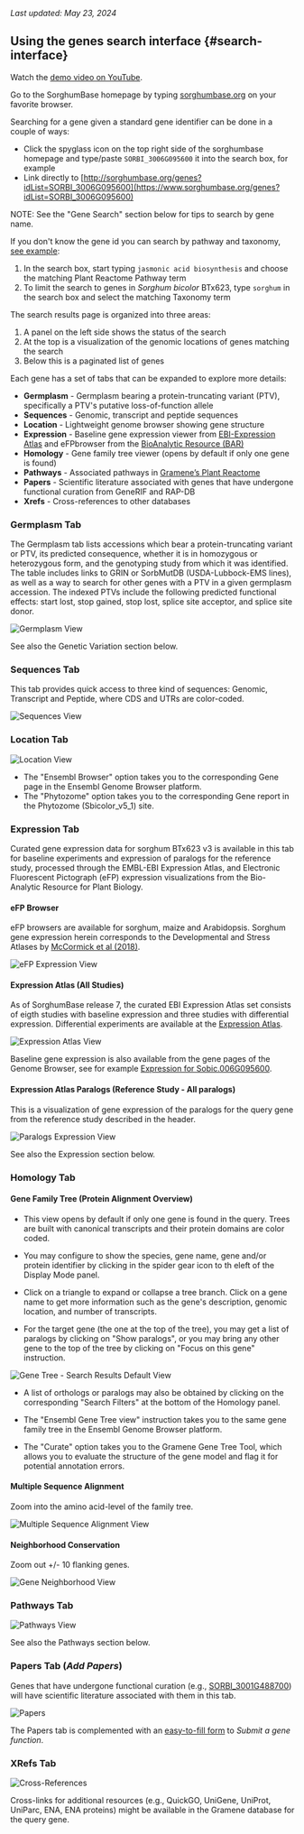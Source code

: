 _Last updated: May 23, 2024_

## Using the genes search interface {#search-interface}

Watch the [demo video on YouTube](https://www.youtube.com/watch?v=nnAEnA9qTMY&t=2s).

Go to the SorghumBase homepage by typing [sorghumbase.org](https://www.sorghumbase.org) on your favorite browser.

Searching for a gene given a standard gene identifier can be done in a couple of ways:
- Click the spyglass icon on the top right side of the sorghumbase homepage and type/paste `SORBI_3006G095600` it into the search box, for example
- Link directly to [http://sorghumbase.org/genes?idList=SORBI_3006G095600](https://www.sorghumbase.org/genes?idList=SORBI_3006G095600)

NOTE: See the "Gene Search" section below for tips to search by gene name.

If you don't know the gene id you can search by pathway and taxonomy, [see example](https://www.sorghumbase.org/genes?filters={%22status%22:%22init%22,%22operation%22:%22AND%22,%22negate%22:false,%22marked%22:false,%22leftIdx%22:0,%22rightIdx%22:5,%22children%22:[{%22fq_field%22:%22pathways__ancestors%22,%22fq_value%22:%221119332%22,%22name%22:%22Jasmonic%20acid%20biosynthesis%22,%22category%22:%22Plant%20Reactome%20Pathway%22,%22leftIdx%22:1,%22rightIdx%22:2,%22negate%22:false,%22showMenu%22:false,%22marked%22:false},{%22fq_field%22:%22taxonomy__ancestors%22,%22fq_value%22:%224558%22,%22name%22:%22Sorghum%20BTx623%22,%22category%22:%22Taxonomy%22,%22leftIdx%22:3,%22rightIdx%22:4,%22negate%22:false,%22showMenu%22:false,%22marked%22:true}],%22showMarked%22:true,%22showMenu%22:false,%22moveCopyMode%22:%22%22,%22searchOffset%22:0,%22rows%22:20}&genomes=):

1. In the search box, start typing `jasmonic acid biosynthesis` and choose the matching Plant Reactome Pathway term
2. To limit the search to genes in *Sorghum bicolor* BTx623, type `sorghum` in the search box and select the matching Taxonomy term

The search results page is organized into three areas:

1. A panel on the left side shows the status of the search
2. At the top is a visualization of the genomic locations of genes matching the search
3. Below this is a paginated list of genes

Each gene has a set of tabs that can be expanded to explore more details:

- **Germplasm** - Germplasm bearing a protein-truncating variant (PTV), specifically a PTV's putative loss-of-function allele
- **Sequences** - Genomic, transcript and peptide sequences
- **Location** - Lightweight genome browser showing gene structure
- **Expression** - Baseline gene expression viewer from [EBI-Expression Atlas](https://www.ebi.ac.uk/gxa) and eFPbrowser from the [BioAnalytic Resource (BAR)](http://bar.utoronto.ca/)
- **Homology** - Gene family tree viewer (opens by default if only one gene is found)
- **Pathways** - Associated pathways in [Gramene’s Plant Reactome](https://plantreactome.gramene.org)
- **Papers** -  Scientific literature associated with genes that have undergone functional curation from GeneRIF and RAP-DB
- **Xrefs** - Cross-references to other databases


### Germplasm Tab

The Germplasm tab lists accessions which bear a protein-truncating variant or PTV, its predicted consequence, whether it is in homozygous or heterozygous form, and the genotyping study from which it was identified. The table includes links to GRIN or SorbMutDB (USDA-Lubbock-EMS lines), as well as a way to search for other genes with a PTV in a given germplasm accession. The indexed PTVs include the following predicted functional effects: start lost, stop gained, stop lost, splice site acceptor, and splice site donor.

![Germplasm View](images/germplasm_search.png)

See also the Genetic Variation section below.


### Sequences Tab

This tab provides quick access to three kind of sequences: Genomic, Transcript and Peptide, where CDS and UTRs are color-coded.

![Sequences View](images/sequences_search.png)


### Location Tab

![Location View](images/location_search.png)

- The "Ensembl Browser" option takes you to the corresponding Gene page in the Ensembl Genome Browser platform.
- The "Phytozome" option takes you to the corresponding Gene report in the Phytozome (Sbicolor_v5_1) site. 

### Expression Tab

Curated gene expression data for sorghum BTx623 v3 is available in this tab for baseline experiments and expression of paralogs for the reference study, processed through the EMBL-EBI Expression Atlas, and Electronic Fluorescent Pictograph (eFP) expression visualizations from the Bio-Analytic Resource for Plant Biology.


#### eFP Browser

eFP browsers are available for sorghum, maize and Arabidopsis. Sorghum gene expression herein corresponds to the Developmental and Stress Atlases by [McCormick et al (2018)](https://www.sorghumbase.org/paper/23714).

![eFP Expression View](images/efp_search.png)


#### Expression Atlas (All Studies)

As of SorghumBase release 7, the curated EBI Expression Atlas set consists of eigth studies with baseline expression and three studies with differential expression. Differential experiments are available at the [Expression Atlas](https://www.ebi.ac.uk/gxa/plant/experiments). 

![Expression Atlas View](images/expression_search.png)

Baseline gene expression is also available from the gene pages of the Genome Browser, see for example [Expression for Sobic.006G095600](https://ensembl.sorghumbase.org/Sorghum_bicolor/Gene/ExpressionAtlas?g=SORBI_3006G095600;r=6:46566240-46571064). 


#### Expression Atlas Paralogs (Reference Study - All paralogs)

This is a visualization of gene expression of the paralogs for the query gene from the reference study described in the header.

![Paralogs Expression View](images/paralogs_search.png)


See also the Expression section below.


### Homology Tab

#### Gene Family Tree (Protein Alignment Overview)

- This view opens by default if only one gene is found in the query. Trees are built with canonical transcripts and their protein domains are color coded. 

- You may configure to show the species, gene name, gene and/or protein identifier by clicking in the spider gear icon to th eleft of the Display Mode panel. 

- Click on a triangle to expand or collapse a tree branch. Click on a gene name to get more information such as the gene's description, genomic location, and number of transcripts. 

- For the target gene (the one at the top of the tree), you may get a list of paralogs by clicking on "Show paralogs", or you may bring any other gene to the top of the tree by clicking on "Focus on this gene" instruction. 

![Gene Tree - Search Results Default View](images/default_search_tree.png)

- A list of orthologs or paralogs may also be obtained by clicking on the corresponding "Search Filters" at the bottom of the Homology panel. 

- The "Ensembl Gene Tree view" instruction takes you to the same gene family tree in the Ensembl Genome Browser platform. 

- The "Curate" option takes you to the Gramene Gene Tree Tool, which allows you to evaluate the structure of the gene model and flag it for potential annotation errors.


#### Multiple Sequence Alignment

Zoom into the amino acid-level of the family tree.

![Multiple Sequence Alignment View](images/aa_alignment_search.png)

 
#### Neighborhood Conservation

Zoom out +/- 10 flanking genes.

![Gene Neighborhood View](images/gene_neighborhood_search.png)


### Pathways Tab


![Pathways View](images/pathways_search.png)

See also the Pathways section below.


### Papers Tab (_Add Papers_)

Genes that have undergone functional curation (e.g., [SORBI_3001G488700](http://sorghumbase.org/genes?idList=SORBI_3001G488700)) will have scientific literature associated with them in this tab. 

![Papers](images/papers_search.png)

The Papers tab is complemented with an [easy-to-fill form](https://docs.google.com/forms/d/e/1FAIpQLSey-xPyTysdd9c2phXT6kcbjEDeCppG4dLG7LjZCeLpx_KGog/viewform) to _Submit a gene function_. 


### XRefs Tab

![Cross-References](images/xrefs_search.png)

Cross-links for additional resources (e.g., QuickGO, UniGene, UniProt, UniParc, ENA, ENA proteins) might be available in the Gramene database for the query gene.
